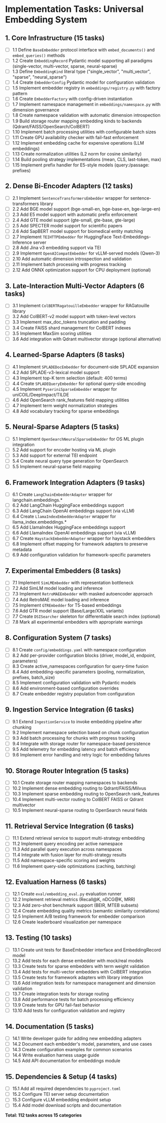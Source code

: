 # Implementation Tasks: Universal Embedding System

## 1. Core Infrastructure (15 tasks)

- [ ] 1.1 Define `BaseEmbedder` protocol interface with `embed_documents()` and `embed_queries()` methods
- [ ] 1.2 Create `EmbeddingRecord` Pydantic model supporting all paradigms (single-vector, multi-vector, sparse, neural-sparse)
- [ ] 1.3 Define `EmbeddingKind` literal type ("single_vector", "multi_vector", "sparse", "neural_sparse")
- [ ] 1.4 Create `EmbedderConfig` Pydantic model for configuration validation
- [ ] 1.5 Implement embedder registry in `embeddings/registry.py` with factory pattern
- [ ] 1.6 Create `EmbedderFactory` with config-driven instantiation
- [ ] 1.7 Implement namespace management in `embeddings/namespace.py` with dimension governance
- [ ] 1.8 Create namespace validation with automatic dimension introspection
- [ ] 1.9 Build storage router mapping embedding kinds to backends (Qdrant/FAISS/OpenSearch/ColBERT)
- [ ] 1.10 Implement batch processing utilities with configurable batch sizes
- [ ] 1.11 Create GPU availability checker with fail-fast enforcement
- [ ] 1.12 Implement embedding cache for expensive operations (LLM embeddings)
- [ ] 1.13 Create normalization utilities (L2 norm for cosine similarity)
- [ ] 1.14 Build pooling strategy implementations (mean, CLS, last-token, max)
- [ ] 1.15 Implement prefix handler for E5-style models (query:/passage: prefixes)

## 2. Dense Bi-Encoder Adapters (12 tasks)

- [ ] 2.1 Implement `SentenceTransformersEmbedder` wrapper for sentence-transformers library
- [ ] 2.2 Add BGE model support (bge-small-en, bge-base-en, bge-large-en)
- [ ] 2.3 Add E5 model support with automatic prefix enforcement
- [ ] 2.4 Add GTE model support (gte-small, gte-base, gte-large)
- [ ] 2.5 Add SPECTER model support for scientific papers
- [ ] 2.6 Add SapBERT model support for biomedical entity matching
- [ ] 2.7 Implement `TEIHTTPEmbedder` for HuggingFace Text-Embeddings-Inference server
- [ ] 2.8 Add Jina v3 embedding support via TEI
- [ ] 2.9 Implement `OpenAICompatEmbedder` for vLLM-served models (Qwen-3)
- [ ] 2.10 Add automatic dimension introspection and validation
- [ ] 2.11 Implement batch processing with progress tracking
- [ ] 2.12 Add ONNX optimization support for CPU deployment (optional)

## 3. Late-Interaction Multi-Vector Adapters (6 tasks)

- [ ] 3.1 Implement `ColBERTRagatouilleEmbedder` wrapper for RAGatouille library
- [ ] 3.2 Add ColBERT-v2 model support with token-level vectors
- [ ] 3.3 Implement max_doc_tokens truncation and padding
- [ ] 3.4 Create FAISS shard management for ColBERT indexes
- [ ] 3.5 Implement MaxSim scoring utilities
- [ ] 3.6 Add integration with Qdrant multivector storage (optional alternative)

## 4. Learned-Sparse Adapters (8 tasks)

- [ ] 4.1 Implement `SPLADEDocEmbedder` for document-side SPLADE expansion
- [ ] 4.2 Add SPLADE-v3-lexical model support
- [ ] 4.3 Implement top-K term selection (default: 400 terms)
- [ ] 4.4 Create `SPLADEQueryEmbedder` for optional query-side encoding
- [ ] 4.5 Implement `PyseriniSparseEmbedder` wrapper for uniCOIL/DeepImpact/TILDE
- [ ] 4.6 Add OpenSearch rank_features field mapping utilities
- [ ] 4.7 Implement term weight normalization strategies
- [ ] 4.8 Add vocabulary tracking for sparse embeddings

## 5. Neural-Sparse Adapters (5 tasks)

- [ ] 5.1 Implement `OpenSearchNeuralSparseEmbedder` for OS ML plugin integration
- [ ] 5.2 Add support for encoder hosting via ML plugin
- [ ] 5.3 Add support for external TEI endpoint
- [ ] 5.4 Create neural query type generation for OpenSearch
- [ ] 5.5 Implement neural-sparse field mapping

## 6. Framework Integration Adapters (9 tasks)

- [ ] 6.1 Create `LangChainEmbedderAdapter` wrapper for langchain.embeddings.*
- [ ] 6.2 Add LangChain HuggingFace embeddings support
- [ ] 6.3 Add LangChain OpenAI embeddings support (via vLLM)
- [ ] 6.4 Create `LlamaIndexEmbedderAdapter` wrapper for llama_index.embeddings.*
- [ ] 6.5 Add LlamaIndex HuggingFace embeddings support
- [ ] 6.6 Add LlamaIndex OpenAI embeddings support (via vLLM)
- [ ] 6.7 Create `HaystackEmbedderAdapter` wrapper for haystack embedders
- [ ] 6.8 Implement offset mapping for framework adapters to preserve metadata
- [ ] 6.9 Add configuration validation for framework-specific parameters

## 7. Experimental Embedders (8 tasks)

- [ ] 7.1 Implement `SimLMEmbedder` with representation bottleneck
- [ ] 7.2 Add SimLM model loading and inference
- [ ] 7.3 Implement `RetroMAEEmbedder` with masked autoencoder approach
- [ ] 7.4 Add RetroMAE model loading and inference
- [ ] 7.5 Implement `GTREmbedder` for T5-based embeddings
- [ ] 7.6 Add GTR model support (Base/Large/XXL variants)
- [ ] 7.7 Create `DSISearcher` skeleton for differentiable search index (optional)
- [ ] 7.8 Mark all experimental embedders with appropriate warnings

## 8. Configuration System (7 tasks)

- [ ] 8.1 Create `config/embeddings.yaml` with namespace configuration
- [ ] 8.2 Add per-provider configuration blocks (driver, model_id, endpoint, parameters)
- [ ] 8.3 Create active_namespaces configuration for query-time fusion
- [ ] 8.4 Add embedding-specific parameters (pooling, normalization, prefixes, batch_size)
- [ ] 8.5 Implement configuration validation with Pydantic models
- [ ] 8.6 Add environment-based configuration overrides
- [ ] 8.7 Create embedder registry population from configuration

## 9. Ingestion Service Integration (6 tasks)

- [ ] 9.1 Extend `IngestionService` to invoke embedding pipeline after chunking
- [ ] 9.2 Implement namespace selection based on chunk configuration
- [ ] 9.3 Add batch processing for chunks with progress tracking
- [ ] 9.4 Integrate with storage router for namespace-based persistence
- [ ] 9.5 Add telemetry for embedding latency and batch efficiency
- [ ] 9.6 Implement error handling and retry logic for embedding failures

## 10. Storage Router Integration (5 tasks)

- [ ] 10.1 Create storage router mapping namespaces to backends
- [ ] 10.2 Implement dense embedding routing to Qdrant/FAISS/Milvus
- [ ] 10.3 Implement sparse embedding routing to OpenSearch rank_features
- [ ] 10.4 Implement multi-vector routing to ColBERT FAISS or Qdrant multivector
- [ ] 10.5 Implement neural-sparse routing to OpenSearch neural fields

## 11. Retrieval Service Integration (6 tasks)

- [ ] 11.1 Extend retrieval service to support multi-strategy embedding
- [ ] 11.2 Implement query encoding per active namespace
- [ ] 11.3 Add parallel query execution across namespaces
- [ ] 11.4 Integrate with fusion layer for multi-strategy results
- [ ] 11.5 Add namespace-specific scoring and weights
- [ ] 11.6 Implement query-side optimizations (caching, batching)

## 12. Evaluation Harness (6 tasks)

- [ ] 12.1 Create `eval/embedding_eval.py` evaluation runner
- [ ] 12.2 Implement retrieval metrics (Recall@K, nDCG@K, MRR)
- [ ] 12.3 Add zero-shot benchmark support (BEIR, MTEB subsets)
- [ ] 12.4 Create embedding quality metrics (semantic similarity correlations)
- [ ] 12.5 Implement A/B testing framework for embedder comparison
- [ ] 12.6 Create leaderboard visualization per namespace

## 13. Testing (10 tasks)

- [ ] 13.1 Create unit tests for BaseEmbedder interface and EmbeddingRecord model
- [ ] 13.2 Add tests for each dense embedder with mock/real models
- [ ] 13.3 Create tests for sparse embedders with term weight validation
- [ ] 13.4 Add tests for multi-vector embedders with ColBERT integration
- [ ] 13.5 Create tests for framework adapters with library integration
- [ ] 13.6 Add integration tests for namespace management and dimension validation
- [ ] 13.7 Create integration tests for storage routing
- [ ] 13.8 Add performance tests for batch processing efficiency
- [ ] 13.9 Create tests for GPU fail-fast behavior
- [ ] 13.10 Add tests for configuration validation and registry

## 14. Documentation (5 tasks)

- [ ] 14.1 Write developer guide for adding new embedding adapters
- [ ] 14.2 Document each embedder's model, parameters, and use cases
- [ ] 14.3 Create configuration examples for common scenarios
- [ ] 14.4 Write evaluation harness usage guide
- [ ] 14.5 Add API documentation for embeddings module

## 15. Dependencies & Setup (4 tasks)

- [ ] 15.1 Add all required dependencies to `pyproject.toml`
- [ ] 15.2 Configure TEI server setup documentation
- [ ] 15.3 Configure vLLM embedding endpoint setup
- [ ] 15.4 Add model download scripts and documentation

**Total: 112 tasks across 15 categories**
